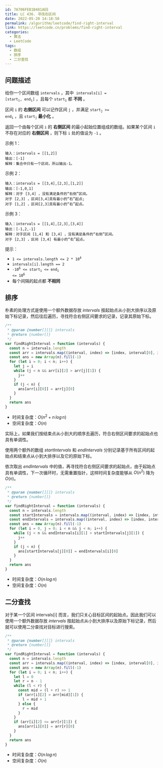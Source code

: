 ```yaml
---
id: 7A706FEB1B481AEE
title: LC 436. 寻找右区间
date: 2022-05-20 14:18:50
permalink: /algorithm/leetcode/find-right-interval
link: https://leetcode.cn/problems/find-right-interval
categories:
  - 算法
  - LeetCode
tags:
  - 数组
  - 排序
  - 二分查找
---
```


<Level :type='2'/>

## 问题描述

给你一个区间数组 `intervals` ，其中  <code>intervals[i] = [start<sub>i</sub>, end<sub>i</sub>]</code> ，且每个 <code>start<sub>i</sub></code> 都 **不同** 。

区间 `i` 的 **右侧区间** 可以记作区间 `j` ，并满足 <code>start<sub>j</sub> >= end<sub>i</sub></code> ，且 <code>start<sub>j</sub></code> **最小化** 。

返回一个由每个区间 `i` 的 **右侧区间** 的最小起始位置组成的数组。如果某个区间 `i` 不存在对应的 **右侧区间** ，则下标 `i` 处的值设为 `-1` 。

示例 1：

```text
输入：intervals = [[1,2]]
输出：[-1]
解释：集合中只有一个区间，所以输出-1。
```

示例 2：

```text
输入：intervals = [[3,4],[2,3],[1,2]]
输出：[-1,0,1]
解释：对于 [3,4] ，没有满足条件的“右侧”区间。
对于 [2,3] ，区间[3,4]具有最小的“右”起点;
对于 [1,2] ，区间[2,3]具有最小的“右”起点。
```

示例 3：

```text
输入：intervals = [[1,4],[2,3],[3,4]]
输出：[-1,2,-1]
解释：对于区间 [1,4] 和 [3,4] ，没有满足条件的“右侧”区间。
对于 [2,3] ，区间 [3,4] 有最小的“右”起点。
```

提示：

- <code>1 <= intervals.length <= 2 \* 10<sup>4</sup></code>
- `intervals[i].length == 2`
- <code>-10<sup>6</sup> <= start<sub>i</sub> <= end<sub>i</sub> <= 10<sup>6</sup></code>
- 每个间隔的起点都 **不相同**

## 排序

朴素的处理方式是使用一个额外数据存放 $intervals$ 按起始点从小到大排序以及原始下标记录，然后往后遍历，寻找符合右侧区间要求的记录，记录其原始下标。

```javascript
/**
 * @param {number[][]} intervals
 * @return {number[]}
 */
var findRightInterval = function (intervals) {
  const n = intervals.length
  const arr = intervals.map((interval, index) => [index, interval[0], interval[1]]).sort((a, b) => a[1] - b[1])
  const ans = new Array(n).fill(-1)
  for (let i = 0; i < n; i++) {
    let j = i
    while (j < n && arr[i][2] > arr[j][1]) {
      j++
    }
    if (j < n) {
      ans[arr[i][0]] = arr[j][0]
    }
  }
  return ans
}
```

- 时间复杂度：$O(n^2 + n \, log \, n )$
- 空间复杂度：$O(n)$

实际上，如果我们按结束点从小到大的顺序去遍历，符合右侧区间要求的起始点也具有单调性。

使用两个额外的数组 $startIntervals$ 和 $endIntervals$ 分别记录基于所有区间的起始点和结束点从小到大排序以及它的原始下标。

依次取出 $endIntervals$ 中的值，再寻找符合右侧区间要求的起始点，由于起始点具有单调性，下一次循环时，无需重置指针，这样时间复杂度能够从 $O(n^2)$ 降为 $O(n)$。

```javascript
/**
 * @param {number[][]} intervals
 * @return {number[]}
 */
var findRightInterval = function (intervals) {
  const n = intervals.length
  const startIntervals = intervals.map((interval, index) => [index, interval[1]]).sort((a, b) => a[1] - b[1])
  const endIntervals = intervals.map((interval, index) => [index, interval[2]]).sort((a, b) => a[1] - b[1])
  const ans = new Array(n).fill(-1)
  for (let i = 0, j = 0; i < n && j < n; i++) {
    while (j < n && endIntervals[i][1] > startIntervals[j][1]) {
      j++
    }
    if (j < n) {
      ans[startIntervals[j][0]] = endIntervals[i][0]
    }
  }
  return ans
}
```

- 时间复杂度：$O(n \, log \, n )$
- 空间复杂度：$O(n)$

## 二分查找

对于某一个区间 intervals[i] 而言，我们只关心目标区间的起始点。因此我们可以使用一个额外数据存放 $intervals$ 按起始点从小到大排序以及原始下标记录，然后就可以使用二分查找对目标进行搜索。

```javascript
/**
 * @param {number[][]} intervals
 * @return {number[]}
 */
var findRightInterval = function (intervals) {
  const n = intervals.length
  const arr = intervals.map((interval, index) => [index, interval[0], interval[1]]).sort((a, b) => a[1] - b[1])
  const ans = new Array(n).fill(-1)
  for (let i = 0; i < n; i++) {
    let l = 0
    let r = n - 1
    while (l < r) {
      const mid = (l + r) >> 1
      if (arr[i][2] > arr[mid][1]) {
        l = mid + 1
      } else {
        r = mid
      }
    }
    if (arr[i][2] <= arr[r][1]) {
      ans[arr[i][0]] = arr[r][0]
    }
  }
  return ans
}
```

- 时间复杂度：$O(n \, log \, n )$
- 空间复杂度：$O(n)$
